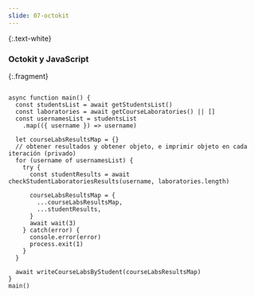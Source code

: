 ```yaml
---
slide: 07-octokit
---
```


{:.text-white}
### Octokit y JavaScript

{:.fragment}
<pre><code data-line-numbers="27|3-8|10-23|25">
async function main() {
  const studentsList = await getStudentsList()
  const laboratories = await getCourseLaboratories() || []
  const usernamesList = studentsList
    .map(({ username }) => username)

  let courseLabsResultsMap = {}
  // obtener resultados y obtener objeto, e imprimir objeto en cada iteración (privado)
  for (username of usernamesList) {
    try {
      const studentResults = await checkStudentLaboratoriesResults(username, laboratories.length)

      courseLabsResultsMap = {
        ...courseLabsResultsMap,
        ...studentResults,
      }
      await wait(3)
    } catch(error) {
      console.error(error)
      process.exit(1)
    }
  }

  await writeCourseLabsByStudent(courseLabsResultsMap)
}
main()